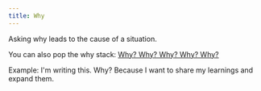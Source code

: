 ```yaml
---
title: Why
---
```


Asking why leads to the cause of a situation.

You can also pop the why stack:
[Why? Why? Why? Why? Why?](http://en.wikipedia.org/wiki/5_Whys)

Example: I'm writing this. Why? Because I want to share my learnings and expand them.
